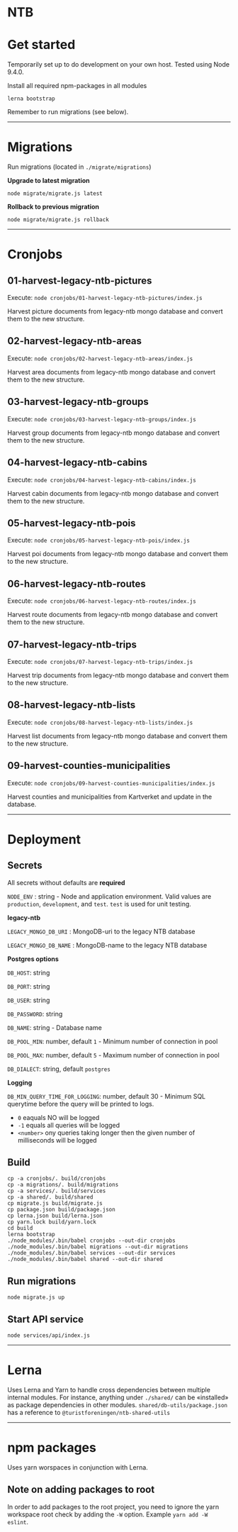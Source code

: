 NTB
===


# Get started

Temporarily set up to do development on your own host. Tested using Node 9.4.0.


Install all required npm-packages in all modules
```
lerna bootstrap
```

Remember to run migrations (see below).

----

# Migrations

Run migrations (located in `./migrate/migrations`)

**Upgrade to latest migration**
```
node migrate/migrate.js latest
```

**Rollback to previous migration**
```
node migrate/migrate.js rollback
```

----

# Cronjobs

## 01-harvest-legacy-ntb-pictures
Execute:
`node cronjobs/01-harvest-legacy-ntb-pictures/index.js`

Harvest picture documents from legacy-ntb mongo database and convert them to the new structure.

## 02-harvest-legacy-ntb-areas
Execute:
`node cronjobs/02-harvest-legacy-ntb-areas/index.js`

Harvest area documents from legacy-ntb mongo database and convert them to the new structure.

## 03-harvest-legacy-ntb-groups
Execute:
`node cronjobs/03-harvest-legacy-ntb-groups/index.js`

Harvest group documents from legacy-ntb mongo database and convert them to the new structure.

## 04-harvest-legacy-ntb-cabins
Execute:
`node cronjobs/04-harvest-legacy-ntb-cabins/index.js`

Harvest cabin documents from legacy-ntb mongo database and convert them to the new structure.

## 05-harvest-legacy-ntb-pois
Execute:
`node cronjobs/05-harvest-legacy-ntb-pois/index.js`

Harvest poi documents from legacy-ntb mongo database and convert them to the new structure.

## 06-harvest-legacy-ntb-routes
Execute:
`node cronjobs/06-harvest-legacy-ntb-routes/index.js`

Harvest route documents from legacy-ntb mongo database and convert them to the new structure.

## 07-harvest-legacy-ntb-trips
Execute:
`node cronjobs/07-harvest-legacy-ntb-trips/index.js`

Harvest trip documents from legacy-ntb mongo database and convert them to the new structure.

## 08-harvest-legacy-ntb-lists
Execute:
`node cronjobs/08-harvest-legacy-ntb-lists/index.js`

Harvest list documents from legacy-ntb mongo database and convert them to the new structure.

## 09-harvest-counties-municipalities
Execute:
`node cronjobs/09-harvest-counties-municipalities/index.js`

Harvest counties and municipalities from Kartverket and update in the database.

----

# Deployment

## Secrets

All secrets without defaults are **required**

`NODE_ENV` : string - Node and application environment. Valid values are
`production`, `development`, and `test`. `test` is used for unit testing.

**legacy-ntb**

`LEGACY_MONGO_DB_URI` : MongoDB-uri to the legacy NTB database

`LEGACY_MONGO_DB_NAME` : MongoDB-name to the legacy NTB database

**Postgres options**

`DB_HOST`: string

`DB_PORT`: string

`DB_USER`: string

`DB_PASSWORD`: string

`DB_NAME`: string - Database name

`DB_POOL_MIN`: number, default `1` - Minimum number of connection in pool

`DB_POOL_MAX`: number, default `5` - Maximum number of connection in pool

`DB_DIALECT`: string, default `postgres`


**Logging**

`DB_MIN_QUERY_TIME_FOR_LOGGING`: number, default 30 - Minimum SQL querytime before the query will be printed to logs.
- `0` eaquals NO will be logged
- `-1` equals all queries will be logged
- `<number>` ony queries taking longer then the given number of milliseconds will be logged


## Build

```
cp -a cronjobs/. build/cronjobs
cp -a migrations/. build/migrations
cp -a services/. build/services
cp -a shared/. build/shared
cp migrate.js build/migrate.js
cp package.json build/package.json
cp lerna.json build/lerna.json
cp yarn.lock build/yarn.lock
cd build
lerna bootstrap
./node_modules/.bin/babel cronjobs --out-dir cronjobs
./node_modules/.bin/babel migrations --out-dir migrations
./node_modules/.bin/babel services --out-dir services
./node_modules/.bin/babel shared --out-dir shared
```

## Run migrations

`node migrate.js up`

## Start API service

`node services/api/index.js`

----

# Lerna

Uses Lerna and Yarn to handle cross dependencies between multiple internal modules. For instance, anything under `./shared/` can be «installed» as package dependencies in other modules. `shared/db-utils/package.json` has a reference to `@turistforeningen/ntb-shared-utils`

----

# npm packages

Uses yarn worspaces in conjunction with Lerna.

## Note on adding packages to root

In order to add packages to the root project, you need to ignore the yarn
workspace root check by adding the `-W` option. Example `yarn add -W eslint`.
